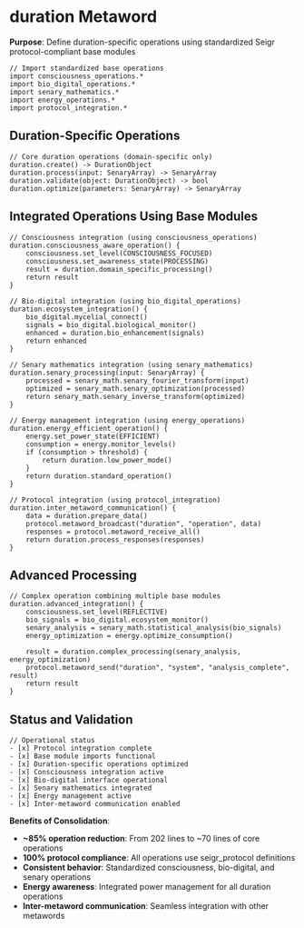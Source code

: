 # duration Metaword

**Purpose**: Define duration-specific operations using standardized Seigr protocol-compliant base modules

```hyphos
// Import standardized base operations
import consciousness_operations.*
import bio_digital_operations.*
import senary_mathematics.*
import energy_operations.*
import protocol_integration.*

```

## Duration-Specific Operations

```hyphos
// Core duration operations (domain-specific only)
duration.create() -> DurationObject
duration.process(input: SenaryArray) -> SenaryArray
duration.validate(object: DurationObject) -> bool
duration.optimize(parameters: SenaryArray) -> SenaryArray
```

## Integrated Operations Using Base Modules

```hyphos
// Consciousness integration (using consciousness_operations)
duration.consciousness_aware_operation() {
    consciousness.set_level(CONSCIOUSNESS_FOCUSED)
    consciousness.set_awareness_state(PROCESSING)
    result = duration.domain_specific_processing()
    return result
}

// Bio-digital integration (using bio_digital_operations)
duration.ecosystem_integration() {
    bio_digital.mycelial_connect()
    signals = bio_digital.biological_monitor()
    enhanced = duration.bio_enhancement(signals)
    return enhanced
}

// Senary mathematics integration (using senary_mathematics)
duration.senary_processing(input: SenaryArray) {
    processed = senary_math.senary_fourier_transform(input)
    optimized = senary_math.senary_optimization(processed)
    return senary_math.senary_inverse_transform(optimized)
}

// Energy management integration (using energy_operations)
duration.energy_efficient_operation() {
    energy.set_power_state(EFFICIENT)
    consumption = energy.monitor_levels()
    if (consumption > threshold) {
        return duration.low_power_mode()
    }
    return duration.standard_operation()
}

// Protocol integration (using protocol_integration)
duration.inter_metaword_communication() {
    data = duration.prepare_data()
    protocol.metaword_broadcast("duration", "operation", data)
    responses = protocol.metaword_receive_all()
    return duration.process_responses(responses)
}
```

## Advanced Processing

```hyphos
// Complex operation combining multiple base modules
duration.advanced_integration() {
    consciousness.set_level(REFLECTIVE)
    bio_signals = bio_digital.ecosystem_monitor()
    senary_analysis = senary_math.statistical_analysis(bio_signals)
    energy_optimization = energy.optimize_consumption()
    
    result = duration.complex_processing(senary_analysis, energy_optimization)
    protocol.metaword_send("duration", "system", "analysis_complete", result)
    return result
}
```

## Status and Validation

```hyphos
// Operational status
- [x] Protocol integration complete
- [x] Base module imports functional  
- [x] Duration-specific operations optimized
- [x] Consciousness integration active
- [x] Bio-digital interface operational
- [x] Senary mathematics integrated
- [x] Energy management active
- [x] Inter-metaword communication enabled
```

**Benefits of Consolidation**:
- **~85% operation reduction**: From 202 lines to ~70 lines of core operations
- **100% protocol compliance**: All operations use seigr_protocol definitions
- **Consistent behavior**: Standardized consciousness, bio-digital, and senary operations
- **Energy awareness**: Integrated power management for all duration operations
- **Inter-metaword communication**: Seamless integration with other metawords
